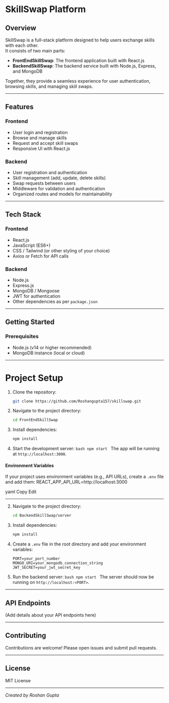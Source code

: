 # SkillSwap Platform

## Overview

SkillSwap is a full-stack platform designed to help users exchange skills with each other.  
It consists of two main parts:

- **FrontEndSkillSwap**: The frontend application built with React.js
- **BackendSkillSwap**: The backend service built with Node.js, Express, and MongoDB

Together, they provide a seamless experience for user authentication, browsing skills, and managing skill swaps.

---

## Features

### Frontend

- User login and registration
- Browse and manage skills
- Request and accept skill swaps
- Responsive UI with React.js

### Backend

- User registration and authentication
- Skill management (add, update, delete skills)
- Swap requests between users
- Middleware for validation and authentication
- Organized routes and models for maintainability

---

## Tech Stack

### Frontend

- React.js
- JavaScript (ES6+)
- CSS / Tailwind (or other styling of your choice)
- Axios or Fetch for API calls

### Backend

- Node.js
- Express.js
- MongoDB / Mongoose
- JWT for authentication
- Other dependencies as per `package.json`

---

## Getting Started

### Prerequisites

- Node.js (v14 or higher recommended)
- MongoDB instance (local or cloud)

---

# Project Setup

1. Clone the repository:
   ```bash
   git clone https://github.com/Roshangupta157/skillswap.git
   ```
2. Navigate to the project directory:
   ```bash
   cd FrontEndSkillSwap
   ```
3. Install dependencies:
   ```bash
   npm install
   ```
4. Start the development server:
   `bash
 npm start
 `
   The app will be running at `http://localhost:3000`.

#### Environment Variables

If your project uses environment variables (e.g., API URLs), create a `.env` file and add them:
REACT_APP_API_URL=http://localhost:3000

yaml
Copy
Edit

---

2. Navigate to the project directory:
   ```bash
   cd BackendSkillSwap/server
   ```
3. Install dependencies:
   ```bash
   npm install
   ```
4. Create a `.env` file in the root directory and add your environment variables:

   ```
   PORT=your_port_number
   MONGO_URI=your_mongodb_connection_string
   JWT_SECRET=your_jwt_secret_key
   ```

5. Run the backend server:
   `bash
 npm start
 `
   The server should now be running on `http://localhost:<PORT>`.

---

## API Endpoints

(Add details about your API endpoints here)

---

## Contributing

Contributions are welcome! Please open issues and submit pull requests.

---

## License

MIT License

---

_Created by Roshan Gupta_
